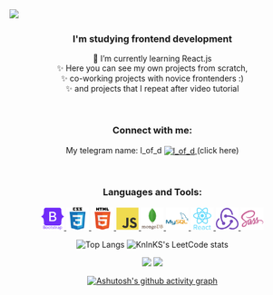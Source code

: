 
<img src='https://cdn.discordapp.com/attachments/976893728310571038/1136279218649583657/IMG_20230802_153949_162.webp?ex=661fc4fc&is=660d4ffc&hm=ece5b17c383f2522ee81cdb9e1aa5c1a4d49b2b165c1df92b3bc69ecc7fc8fd2&' />

</br>

<h3 align="center">I'm studying frontend development</h3>
<p align='center'>
  🌱 I’m currently learning React.js </br>
  ✨ Here you can see my own projects from scratch, </br>
  ✨ co-working projects with novice frontenders :) </br>
  ✨ and projects that I repeat after video tutorial 
</p>

</br>

<h3 align="center">Connect with me:</h3>
<p align="center"> My telegram name: l_of_d
<a href="https://t.me/l_of_d" target="_blank">
  <img align="center" src="https://papik.pro/uploads/posts/2022-01/1643603283_54-papik-pro-p-logotip-telegram-55.png" alt="l_of_d" height="40" width="40" />
</a>
  (click here)
</p>

</br>

<h3 align="center">Languages and Tools:</h3>
<p align="center"> 
  <a href="https://getbootstrap.com" target="_blank" rel="noreferrer"> <img src="https://raw.githubusercontent.com/devicons/devicon/master/icons/bootstrap/bootstrap-plain-wordmark.svg" alt="bootstrap" width="40" height="40"/> </a> <a href="https://www.w3schools.com/css/" target="_blank" rel="noreferrer"> <img src="https://raw.githubusercontent.com/devicons/devicon/master/icons/css3/css3-original-wordmark.svg" alt="css3" width="40" height="40"/> </a> <a href="https://www.w3.org/html/" target="_blank" rel="noreferrer"> <img src="https://raw.githubusercontent.com/devicons/devicon/master/icons/html5/html5-original-wordmark.svg" alt="html5" width="40" height="40"/> </a> <a href="https://developer.mozilla.org/en-US/docs/Web/JavaScript" target="_blank" rel="noreferrer"> <img src="https://raw.githubusercontent.com/devicons/devicon/master/icons/javascript/javascript-original.svg" alt="javascript" width="40" height="40"/> </a> <a href="https://www.mongodb.com/" target="_blank" rel="noreferrer"> <img src="https://raw.githubusercontent.com/devicons/devicon/master/icons/mongodb/mongodb-original-wordmark.svg" alt="mongodb" width="40" height="40"/> </a> <a href="https://www.mysql.com/" target="_blank" rel="noreferrer"> <img src="https://raw.githubusercontent.com/devicons/devicon/master/icons/mysql/mysql-original-wordmark.svg" alt="mysql" width="40" height="40"/> </a> <a href="https://reactjs.org/" target="_blank" rel="noreferrer"> <img src="https://raw.githubusercontent.com/devicons/devicon/master/icons/react/react-original-wordmark.svg" alt="react" width="40" height="40"/> </a> <a href="https://redux.js.org" target="_blank" rel="noreferrer"> <img src="https://raw.githubusercontent.com/devicons/devicon/master/icons/redux/redux-original.svg" alt="redux" width="40" height="40"/> </a> <a href="https://sass-lang.com" target="blank" rel="noreferrer"> <img src="https://raw.githubusercontent.com/devicons/devicon/master/icons/sass/sass-original.svg" alt="sass" width="40" height="40"/> </a> 
</p>

</hr>

<div align='center'>
  
![Top Langs](https://github-readme-stats.vercel.app/api/top-langs/?username=Inna-html&layout=compact)
![KnlnKS's LeetCode stats](https://leetcode-stats-six.vercel.app/api?username=InnaHTML&theme=ligth)

![](https://github-profile-summary-cards.vercel.app/api/cards/repos-per-language?username=Inna-html&theme=solarized_dark)
![](https://github-profile-summary-cards.vercel.app/api/cards/most-commit-language?username=Inna-html&theme=solarized_dark)

[![Ashutosh's github activity graph](https://github-readme-activity-graph.vercel.app/graph?username=Inna-html)](https://github.com/ashutosh00710/github-readme-activity-graph)

</div>


    
